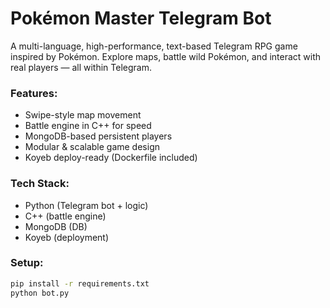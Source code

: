 # Pokémon Master Telegram Bot

A multi-language, high-performance, text-based Telegram RPG game inspired by Pokémon.
Explore maps, battle wild Pokémon, and interact with real players — all within Telegram.

### Features:
- Swipe-style map movement
- Battle engine in C++ for speed
- MongoDB-based persistent players
- Modular & scalable game design
- Koyeb deploy-ready (Dockerfile included)

### Tech Stack:
- Python (Telegram bot + logic)
- C++ (battle engine)
- MongoDB (DB)
- Koyeb (deployment)

### Setup:

```bash
pip install -r requirements.txt
python bot.py
